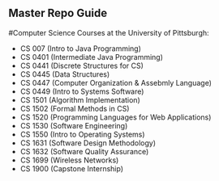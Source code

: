 ## Master Repo Guide

#Computer Science Courses at the University of Pittsburgh:
* CS 007 (Intro to Java Programming)
* CS 0401 (Intermediate Java Programming)
* CS 0441 (Discrete Structures for CS)
* CS 0445 (Data Structures)
* CS 0447 (Computer Organization & Assebmly Language)
* CS 0449 (Intro to Systems Software)
* CS 1501 (Algorithm Implementation)
* CS 1502 (Formal Methods in CS)
* CS 1520 (Programming Languages for Web Applications)
* CS 1530 (Software Engineering)
* CS 1550 (Intro to Operating Systems)
* CS 1631 (Software Design Methodology)
* CS 1632 (Software Quality Assurance)
* CS 1699 (Wireless Networks)
* CS 1900 (Capstone Internship)
